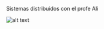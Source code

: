 Sistemas distribuidos con el profe Ali


![alt text](https://i.pinimg.com/736x/38/cd/ff/38cdffb1a069da1257559fc93d113d54.jpg)
